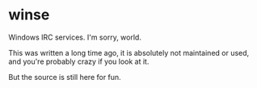 # winse
Windows IRC services. I'm sorry, world.

This was written a long time ago, it is absolutely not maintained or used, and you're probably crazy if you look at it.

But the source is still here for fun.
